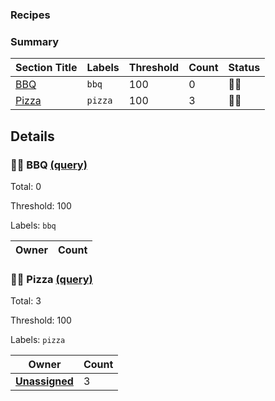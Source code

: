 ### Recipes
### Summary
| Section Title | Labels | Threshold | Count | Status |
| -- | -- | -- | -- | -- |
| [BBQ](#-BBQ-query) | `bbq` | 100 | 0 | 💚🥳 |
| [Pizza](#-Pizza-query) | `pizza` | 100 | 3 | 💚🥳 |
## Details
### 💚🥳 BBQ [(query)](https://github.com/jcallaghan/Recipes/issues?q=is%3Aissue+is%3Aopen+label%3Abbq)
Total: 0

Threshold: 100

Labels: `bbq`

| Owner | Count |
| -- | -- |
### 💚🥳 Pizza [(query)](https://github.com/jcallaghan/Recipes/issues?q=is%3Aissue+is%3Aopen+label%3Apizza)
Total: 3

Threshold: 100

Labels: `pizza`

| Owner | Count |
| -- | -- |
| [**Unassigned**](https://github.com/jcallaghan/Recipes/issues?q=is%3Aissue+is%3Aopen+label%3Apizza+no%3Aassignee) | 3 |